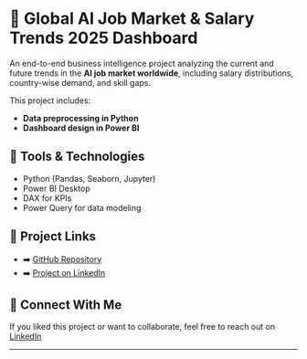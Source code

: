 # 🤖 Global AI Job Market & Salary Trends 2025 Dashboard

An end-to-end business intelligence project analyzing the current and future trends in the **AI job market worldwide**, including salary distributions, country-wise demand, and skill gaps.

This project includes:
- **Data preprocessing in Python**
- **Dashboard design in Power BI**



## 🧰 Tools & Technologies

- Python (Pandas, Seaborn, Jupyter)
- Power BI Desktop
- DAX for KPIs
- Power Query for data modeling



## 🔗 Project Links

- ➡️ [GitHub Repository](https://github.com/NOUR-wq277/Global-AI-Job-Market-Salary/tree/main)
- ➡️ [Project on LinkedIn](https://www.linkedin.com/posts/nour-ahmed-13677531b_project-title-global-ai-job-market-activity-7342955977341591552-TObJ?utm_source=share&utm_medium=member_android&rcm=ACoAAFEX3XoBWQHKhOetMU1Uv1rhZEZF29AvvnM)





## 💬 Connect With Me

If you liked this project or want to collaborate, feel free to reach out on [LinkedIn](https://www.linkedin.com/in/nour-ahmed-13677531b?utm_source=share&utm_campaign=share_via&utm_content=profile&utm_medium=android_app)

---

